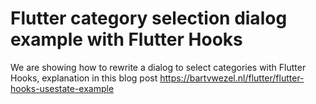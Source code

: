 # Flutter category selection dialog example with Flutter Hooks

We are showing how to rewrite a dialog to select categories with Flutter Hooks, explanation in this blog post https://bartvwezel.nl/flutter/flutter-hooks-usestate-example

